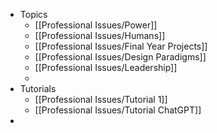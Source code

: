 - Topics
	- [[Professional Issues/Power]]
	- [[Professional Issues/Humans]]
	- [[Professional Issues/Final Year Projects]]
	- [[Professional Issues/Design Paradigms]]
	- [[Professional Issues/Leadership]]
	-
- Tutorials
	- [[Professional Issues/Tutorial 1]]
	- [[Professional Issues/Tutorial ChatGPT]]
-